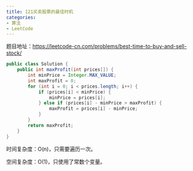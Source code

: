 ```yaml
---
title: 121买卖股票的最佳时机
categories: 
- 算法
- LeetCode
---
```


题目地址：https://leetcode-cn.com/problems/best-time-to-buy-and-sell-stock/

```java
public class Solution {
    public int maxProfit(int prices[]) {
        int minPrice = Integer.MAX_VALUE;
        int maxProfit = 0;
        for (int i = 0; i < prices.length; i++) {
            if (prices[i] < minPrice) {
                minPrice = prices[i];
            } else if (prices[i] - minPrice > maxProfit) {
                maxProfit = prices[i] - minPrice;
            }
        }
        return maxProfit;
    }
}
```

时间复杂度：O(n)，只需要遍历一次。

空间复杂度：O(1)，只使用了常数个变量。